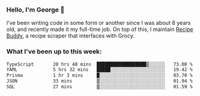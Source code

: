 ### Hello, I'm George 👋

I've been writing code in some form or another since I was about 8 years old, and recently made it my full-time job. On top of this, I maintain [Recipe Buddy](https://github.com/georgegebbett/recipe-buddy), a recipe scraper that interfaces with Grocy.  

<!--
**georgegebbett/georgegebbett** is a ✨ _special_ ✨ repository because its `README.md` (this file) appears on your GitHub profile.

Here are some ideas to get you started:

- 🔭 I’m currently working on ...
- 🌱 I’m currently learning ...
- 👯 I’m looking to collaborate on ...
- 🤔 I’m looking for help with ...
- 💬 Ask me about ...
- 📫 How to reach me: ...
- 😄 Pronouns: ...
- ⚡ Fun fact: ...
-->

### What I've been up to this week:
<!--START_SECTION:waka-->

```txt
TypeScript       20 hrs 48 mins  ██████████████████▒░░░░░░   73.00 %
YAML             5 hrs 32 mins   █████░░░░░░░░░░░░░░░░░░░░   19.42 %
Prisma           1 hr 3 mins     █░░░░░░░░░░░░░░░░░░░░░░░░   03.70 %
JSON             33 mins         ▒░░░░░░░░░░░░░░░░░░░░░░░░   01.94 %
SQL              27 mins         ▒░░░░░░░░░░░░░░░░░░░░░░░░   01.59 %
```

<!--END_SECTION:waka-->

